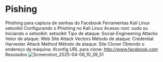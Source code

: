 # Pishing
Phishing para captura de senhas do Facebook
Ferramentas
Kali Linux
setoolkit
Configurando o Phishing no Kali Linux
Acesso root: sudo su
Iniciando o setoolkit: setoolkit
Tipo de ataque: Social-Engineering Attacks
Vetor de ataque: Web Site Attack Vectors
Método de ataque: Credential Harvester Attack Method 
Método de ataque: Site Cloner
Obtendo o endereço da máquina: ifconfig
URL para clone: http://www.facebook.com
Resutados
![Screenshot_2025-04-06_10_39_51](https://github.com/user-attachments/assets/c16eadf9-59c8-4f55-816f-c62112b9e2fd)
